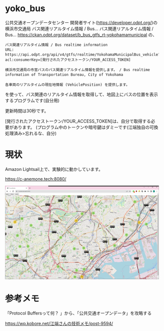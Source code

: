 # yoko_bus

公共交通オープンデータセンター 開発者サイト(https://developer.odpt.org/)の
横浜市交通局 バス関連リアルタイム情報 / Bus... バス関連リアルタイム情報 / Bus...
https://ckan.odpt.org/dataset/b_bus_gtfs_rt-yokohamamunicipal
の、

```
バス関連リアルタイム情報 / Bus realtime information
URL: https://api.odpt.org/api/v4/gtfs/realtime/YokohamaMunicipalBus_vehicle?acl:consumerKey=[発行されたアクセストークン/YOUR_ACCESS_TOKEN]

横浜市交通局の市営バスのバス関連リアルタイム情報を提供します。 / Bus realtime information of Transportation Bureau, City of Yokohama

各車両のリアルタイムの現在地情報 (VehiclePosition) を提供します。
```
を使って、バス関連のリアルタイム情報を取得して、地図上にバスの位置を表示するプログラムです(自分用)

更新時間は30秒です。

[発行されたアクセストークン/YOUR_ACCESS_TOKEN]は、自分で取得する必要があります。
(プログラム中のトークンや暗号鍵はダミーです(江端独自の可換処理済み>忘れるな、自分)


# 現状
Amazon Lightsail上で、実験的に動かしています。

https://c-anemone.tech:8080/

![](2023-04-09-13-17-50.png)


# 参考メモ
「Protocol Buffersって何？ 」から、「公共交通オープンデータ」を攻略する

https://wp.kobore.net/江端さんの技術メモ/post-9594/
